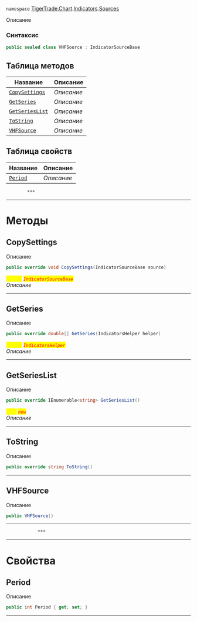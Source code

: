
`namespace` [TigerTrade.Chart](../../../TigerTrade.Chart.md).[Indicators](../../../TigerTrade.Chart/Indicators.md).[Sources](../../../TigerTrade.Chart/Indicators/Sources.md)


Описание

### Синтаксис
```csharp
public sealed class VHFSource : IndicatorSourceBase
```


## Таблица методов
| Название | Описание |
| --- | --- |
| [`CopySettings`](./VHFSource.cs/Методы/CopySettings.md) | *Описание* |
| [`GetSeries`](./VHFSource.cs/Методы/GetSeries.md) | *Описание* |
| [`GetSeriesList`](./VHFSource.cs/Методы/GetSeriesList.md) | *Описание* |
| [`ToString`](./VHFSource.cs/Методы/ToString.md) | *Описание* |
| [`VHFSource`](./VHFSource.cs/Методы/VHFSource.md) | *Описание* |

## Таблица свойств
| Название | Описание |
| --- | --- |
| [`Period`](./VHFSource.cs/Свойства/Period.md) | *Описание* |




            ***
  ***
  # Методы

## CopySettings
Описание

```csharp
public override void CopySettings(IndicatorSourceBase source)
```

<mark style="color:yellow;">`source`</mark> <mark style="color:red;">*`IndicatorSourceBase`*</mark>  
 *Описание*  


***                

## GetSeries
Описание

```csharp
public override double[] GetSeries(IndicatorsHelper helper)
```
<mark style="color:yellow;">`helper`</mark> <mark style="color:red;">*`IndicatorsHelper`*</mark>  
 *Описание*  


***                

## GetSeriesList
Описание

```csharp
public override IEnumerable<string> GetSeriesList()
```
<mark style="color:yellow;">`List`</mark> <mark style="color:red;">*`new`*</mark>  
 *Описание*  


***                

## ToString
Описание

```csharp
public override string ToString()
```

***                

## VHFSource
Описание

```csharp
public VHFSource()
```

***                
                ***
  ***
  # Свойства

## Period
Описание

```csharp
public int Period { get; set; }
```
***

